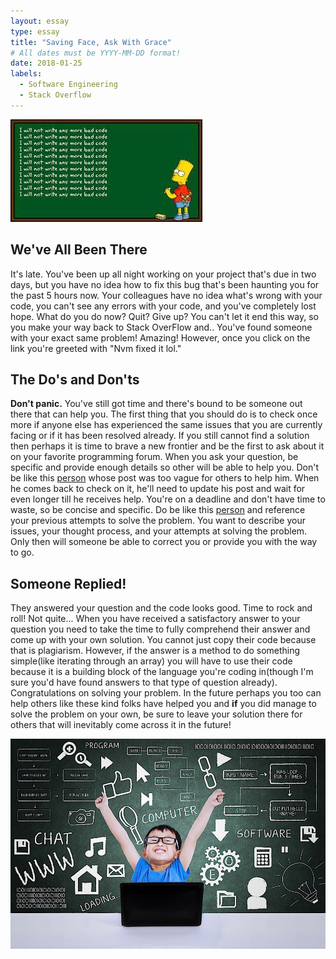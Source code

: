 ```yaml
---
layout: essay
type: essay
title: "Saving Face, Ask With Grace"
# All dates must be YYYY-MM-DD format!
date: 2018-01-25
labels:
  - Software Engineering
  - Stack Overflow
---
```

<img class="ui circular floated image" src="../images/badCode.png">

## We've All Been There
It's late. You've been up all night working on your project that's due in two days, but you have no idea how to fix this bug that's been haunting you for the past 5 hours now. Your colleagues have no idea what's wrong with your code, you can't see any errors with your code, and you've completely lost hope. What do you do now? Quit? Give up? You can't let it end this way, so you make your way back to Stack OverFlow and.. You've found someone with your exact same problem! Amazing! However, once you click on the link you're greeted with "Nvm fixed it lol." 

## The Do's and Don'ts
**Don't panic.** You've still got time and there's bound to be someone out there that can help you. The first thing that you should do is to check once more if anyone else has experienced the same issues that you are currently facing or if it has been resolved already. If you still cannot find a solution then perhaps it is time to brave a new frontier and be the first to ask about it on your favorite programming forum. When you ask your question, be specific and provide enough details so other will be able to help you. Don't be like this [person](https://stackoverflow.com/questions/48458065/returning-a-pointer-and-changing-what-it-points-to) whose post was too vague for others to help him. When he comes back to check on it, he'll need to update his post and wait for even longer till he receives help. You're on a deadline and don't have time to waste, so be concise and specific. Do be like this [person](https://stackoverflow.com/questions/605845/do-i-cast-the-result-of-malloc) and reference your previous attempts to solve the problem. You want to describe your issues, your thought process, and your attempts at solving the problem. Only then will someone be able to correct you or provide you with the way to go.

## Someone Replied!
They answered your question and the code looks good. Time to rock and roll! Not quite... When you have received a satisfactory answer to your question you need to take the time to fully comprehend their answer and come up with your own solution. You cannot just copy their code because that is plagiarism. However, if the answer is a method to do something simple(like iterating through an array) you will have to use their code because it is a building block of the language you're coding in(though I'm sure you'd have found answers to that type of question already). Congratulations on solving your problem. In the future perhaps you too can help others like these kind folks have helped you and **if** you did manage to solve the problem on your own, be sure to leave your solution there for others that will inevitably come across it in the future!  

<img class="ui right circular floated image" src="../images/stackOverflowPic.png">
